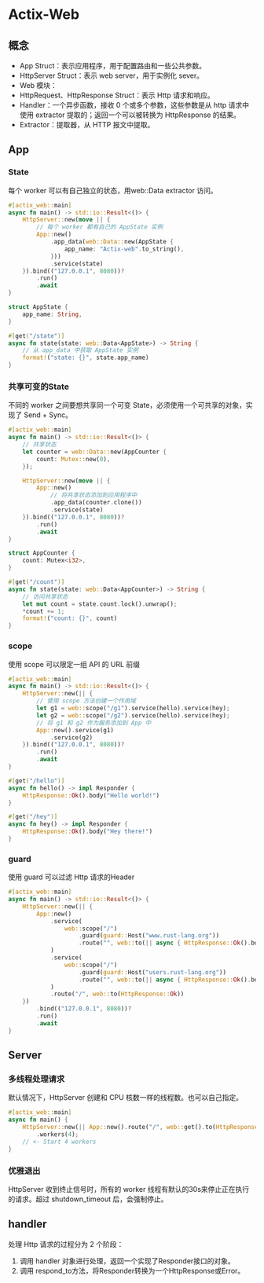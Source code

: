 # Actix-Web

## 概念

- App Struct：表示应用程序，用于配置路由和一些公共参数。
- HttpServer Struct：表示 web server，用于实例化 sever。
- Web 模块：
- HttpRequest、HttpResponse Struct：表示 Http 请求和响应。
- Handler：一个异步函数，接收 0 个或多个参数，这些参数是从 http 请求中使用 extractor 提取的；返回一个可以被转换为
  HttpResponse 的结果。
- Extractor：提取器，从 HTTP 报文中提取。

## App

### State

每个 worker 可以有自己独立的状态，用web::Data<T> extractor 访问。

```rust
#[actix_web::main]
async fn main() -> std::io::Result<()> {
    HttpServer::new(move || {
        // 每个 worker 都有自己的 AppState 实例
        App::new()
            .app_data(web::Data::new(AppState {
                app_name: "Actix-web".to_string(),
            }))
            .service(state)
    }).bind(("127.0.0.1", 8080))?
        .run()
        .await
}

struct AppState {
    app_name: String,
}

#[get("/state")]
async fn state(state: web::Data<AppState>) -> String {
    // 从 app_data 中获取 AppState 实例
    format!("state: {}", state.app_name)
}
```

### 共享可变的State

不同的 worker 之间要想共享同一个可变 State，必须使用一个可共享的对象，实现了 Send + Sync。

```rust
#[actix_web::main]
async fn main() -> std::io::Result<()> {
    // 共享状态
    let counter = web::Data::new(AppCounter {
        count: Mutex::new(0),
    });

    HttpServer::new(move || {
        App::new()
            // 将共享状态添加到应用程序中
            .app_data(counter.clone())
            .service(state)
    }).bind(("127.0.0.1", 8080))?
        .run()
        .await
}

struct AppCounter {
    count: Mutex<i32>,
}

#[get("/count")]
async fn state(state: web::Data<AppCounter>) -> String {
    // 访问共享状态
    let mut count = state.count.lock().unwrap();
    *count += 1;
    format!("count: {}", count)
}
```

### scope

使用 scope 可以限定一组 API 的 URL 前缀

```rust
#[actix_web::main]
async fn main() -> std::io::Result<()> {
    HttpServer::new(|| {
        // 使用 scope 方法创建一个作用域
        let g1 = web::scope("/g1").service(hello).service(hey);
        let g2 = web::scope("/g2").service(hello).service(hey);
        // 将 g1 和 g2 作为服务添加到 App 中
        App::new().service(g1)
            .service(g2)
    }).bind(("127.0.0.1", 8080))?
        .run()
        .await
}

#[get("/hello")]
async fn hello() -> impl Responder {
    HttpResponse::Ok().body("Hello world!")
}

#[get("/hey")]
async fn hey() -> impl Responder {
    HttpResponse::Ok().body("Hey there!")
}
```

### guard

使用 guard 可以过滤 Http 请求的Header

```rust
#[actix_web::main]
async fn main() -> std::io::Result<()> {
    HttpServer::new(|| {
        App::new()
            .service(
                web::scope("/")
                    .guard(guard::Host("www.rust-lang.org"))
                    .route("", web::to(|| async { HttpResponse::Ok().body("www") })),
            )
            .service(
                web::scope("/")
                    .guard(guard::Host("users.rust-lang.org"))
                    .route("", web::to(|| async { HttpResponse::Ok().body("user") })),
            )
            .route("/", web::to(HttpResponse::Ok))
    })
        .bind(("127.0.0.1", 8080))?
        .run()
        .await
}
```

## Server

### 多线程处理请求

默认情况下，HttpServer 创建和 CPU 核数一样的线程数。也可以自己指定。

```rust
#[actix_web::main]
async fn main() {
    HttpServer::new(|| App::new().route("/", web::get().to(HttpResponse::Ok)))
        .workers(4);
    // <- Start 4 workers
}
```

### 优雅退出

HttpServer 收到终止信号时，所有的 worker 线程有默认的30s来停止正在执行的请求。超过 shutdown_timeout 后，会强制停止。

## handler

处理 Http 请求的过程分为 2 个阶段：

1. 调用 handler 对象进行处理，返回一个实现了Responder接口的对象。
2. 调用 respond_to方法，将Responder转换为一个HttpResponse或Error。